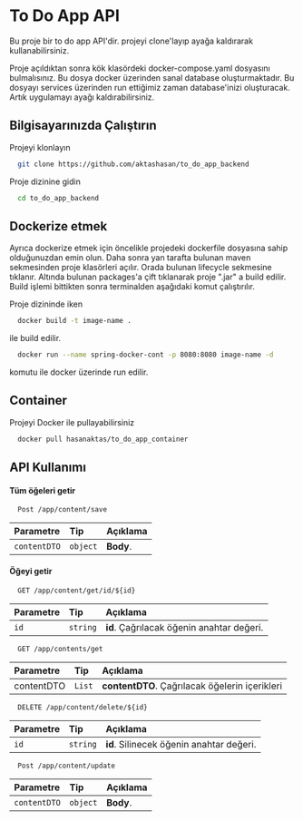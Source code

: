 
# To Do App API

Bu proje bir to do app API'dir. projeyi clone'layıp ayağa kaldırarak kullanabilirsiniz.

Proje açıldıktan sonra kök klasördeki docker-compose.yaml dosyasını bulmalısınız. Bu dosya docker üzerinden sanal database oluşturmaktadır. Bu dosyayı services üzerinden run ettiğimiz zaman database'inizi oluşturacak. Artık uygulamayı ayağı kaldırabilirsiniz.
## Bilgisayarınızda Çalıştırın

Projeyi klonlayın

```bash
  git clone https://github.com/aktashasan/to_do_app_backend
```

Proje dizinine gidin

```bash
  cd to_do_app_backend
```

  
## Dockerize etmek
Ayrıca dockerize etmek için öncelikle projedeki dockerfile dosyasına sahip olduğunuzdan emin olun. Daha sonra yan tarafta bulunan maven sekmesinden proje klasörleri açılır. Orada bulunan lifecycle sekmesine tıklanır. Altında bulunan packages'a çift tıklanarak proje ".jar" a build edilir. Build işlemi bittikten sonra terminalden aşağıdaki komut çalıştırılır.

Proje dizininde iken

```bash
  docker build -t image-name .
```
ile build edilir.

```bash
  docker run --name spring-docker-cont -p 8080:8080 image-name -d
```
komutu ile docker üzerinde run edilir. 
## Container

Projeyi Docker ile pullayabilirsiniz

```bash
  docker pull hasanaktas/to_do_app_container
```
## API Kullanımı

#### Tüm öğeleri getir

```http
  Post /app/content/save
```

| Parametre | Tip     | Açıklama                |
| :-------- | :------- | :------------------------- |
| `contentDTO` | `object` | **Body**. |

#### Öğeyi getir

```http
  GET /app/content/get/id/${id}
```

| Parametre | Tip     | Açıklama                       |
| :-------- | :------- | :-------------------------------- |
| `id`      | `string` | **id**. Çağrılacak öğenin anahtar değeri. |

```http
  GET /app/contents/get
```

| Parametre | Tip     | Açıklama                       |
| :-------- | :------- | :-------------------------------- |
| contentDTO      | `List` | **contentDTO**. Çağrılacak öğelerin içerikleri |

```http
  DELETE /app/content/delete/${id}
```

| Parametre | Tip     | Açıklama                       |
| :-------- | :------- | :-------------------------------- |
| `id`      | `string` | **id**. Silinecek öğenin anahtar değeri. |

```http
  Post /app/content/update
```

| Parametre | Tip     | Açıklama                |
| :-------- | :------- | :------------------------- |
| `contentDTO` | `object` | **Body**. |

  
